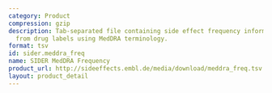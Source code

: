 ```yaml
---
category: Product
compression: gzip
description: Tab-separated file containing side effect frequency information extracted
  from drug labels using MedDRA terminology.
format: tsv
id: sider.meddra_freq
name: SIDER MedDRA Frequency
product_url: http://sideeffects.embl.de/media/download/meddra_freq.tsv.gz
layout: product_detail
---
```


